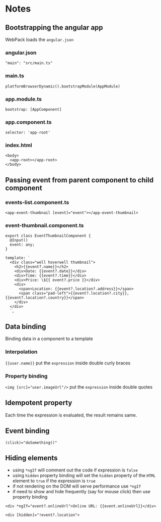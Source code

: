# Notes

## Bootstrapping the angular app

WebPack loads the `angular.json`

### angular.json

`"main": "src/main.ts"`

### main.ts

`platformBrowserDynamic().bootstrapModule(AppModule)`

### app.module.ts

`bootstrap: [AppComponent]`

### app.component.ts

`selector: 'app-root'`

### index.html

```angular
<body>
  <app-root></app-root>
</body>
```

## Passing event from parent component to child component

### events-list.component.ts

`<app-event-thumbnail [event]="event"></app-event-thumbnail>`

### event-thumbnail.component.ts

```angular
export class EventThumbnailComponent {
  @Input()
  event: any;
}
```

```angular
template: `
  <div class="well hoverwell thumbnail">
    <h2>{{event?.name}}</h2>
    <div>Date: {{event?.date}}</div>
    <div>Time: {{event?.time}}</div>
    <div>Price: \${{ event?.price }}</div>
    <div>
      <span>Location: {{event?.location?.address}}</span>
      <span class="pad-left">{{event?.location?.city}}, {{event?.location?.country}}</span>
    </div>
  </div>
  `,
  ```

## Data binding

Binding data in a component to a template

### Interpolation

`{{user.name}}`
put the `expression` inside double curly braces

### Property binding

`<img [src]="user.imageUrl"/>`
put the `expression` inside double quotes

## Idempotent property

Each time the expression is evaluated, the result remains same.

## Event binding

`(click)="doSomething()"`

## Hiding elements

* using `*ngIf` will comment out the code if expression is `false`
* using `hidden` property binding will set the `hidden` property of the `HTML` element to `true` if the expression is `true`
* if not rendering on the DOM will serve performance use `*ngIf`
* if need to show and hide frequently (say for mouse click) then use property binding

`<div *ngIf="event?.onlineUrl">Online URL: {{event.onlineUrl}}</div>`

`<div [hidden]="!event?.location">`